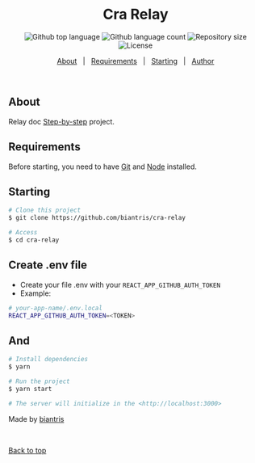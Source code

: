 <div align="center" id="top"> 

  &#xa0;

</div>

<h1 align="center">Cra Relay</h1>

<p align="center">
  <img alt="Github top language" src="https://img.shields.io/github/languages/top/biantris/cra-relay?color=56BEB8">

  <img alt="Github language count" src="https://img.shields.io/github/languages/count/biantris/cra-relay?color=56BEB8">

  <img alt="Repository size" src="https://img.shields.io/github/repo-size/biantris/cra-relay?color=56BEB8">

  <img alt="License" src="https://img.shields.io/github/license/biantris/cra-relay?color=56BEB8">

  <!-- <img alt="Github issues" src="https://img.shields.io/github/issues/{{YOUR_GITHUB_USERNAME}}/cra-relay?color=56BEB8" /> -->

  <!-- <img alt="Github forks" src="https://img.shields.io/github/forks/{{YOUR_GITHUB_USERNAME}}/cra-relay?color=56BEB8" /> -->

  <!-- <img alt="Github stars" src="https://img.shields.io/github/stars/{{YOUR_GITHUB_USERNAME}}/cra-relay?color=56BEB8" /> -->
</p>

<p align="center">
  <a href="#dart-about">About</a> &#xa0; | &#xa0; 
  <a href="#white_check_mark-requirements">Requirements</a> &#xa0; | &#xa0;
  <a href="#checkered_flag-starting">Starting</a> &#xa0; | &#xa0;
  <a href="https://github.com/biantris" target="_blank">Author</a>
</p>

<br>

## About ##

Relay doc [Step-by-step](https://relay.dev/docs/getting-started/step-by-step-guide/) project.

## Requirements ##

Before starting, you need to have [Git](https://git-scm.com) and [Node](https://nodejs.org/en/) installed.

## Starting ##

```bash
# Clone this project
$ git clone https://github.com/biantris/cra-relay

# Access
$ cd cra-relay
```
## Create .env file
- Create your file .env with your `REACT_APP_GITHUB_AUTH_TOKEN`
- Example:

```bash
# your-app-name/.env.local
REACT_APP_GITHUB_AUTH_TOKEN=<TOKEN>
```
## And
```bash
# Install dependencies
$ yarn

# Run the project
$ yarn start

# The server will initialize in the <http://localhost:3000>
```

Made by <a href="https://github.com/biantris" target="_blank">biantris</a>

&#xa0;

<a href="#top">Back to top</a>
